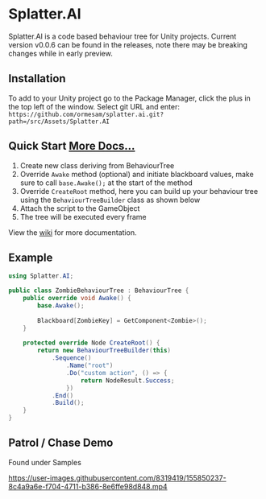 # Splatter.AI
Splatter.AI is a code based behaviour tree for Unity projects. Current version v0.0.6 can be found in the releases, note there may be breaking changes while in early preview.

## Installation
To add to your Unity project go to the Package Manager, click the plus in the top left of the window. Select git URL and enter: `https://github.com/ormesam/splatter.ai.git?path=/src/Assets/Splatter.AI`

## Quick Start [More Docs...](https://github.com/ormesam/splatter.ai/wiki)

1. Create new class deriving from BehaviourTree
2. Override `Awake` method (optional) and initiate blackboard values, make sure to call `base.Awake();` at the start of the method
3. Override `CreateRoot` method, here you can build up your behaviour tree using the `BehaviourTreeBuilder` class as shown below
4. Attach the script to the GameObject
5. The tree will be executed every frame

View the [wiki](https://github.com/ormesam/splatter.ai/wiki) for more documentation.

## Example

```c#
using Splatter.AI;

public class ZombieBehaviourTree : BehaviourTree {
    public override void Awake() {
        base.Awake();
        
        Blackboard[ZombieKey] = GetComponent<Zombie>();
    }
    
    protected override Node CreateRoot() {
        return new BehaviourTreeBuilder(this)
            .Sequence()
                .Name("root")
            	.Do("custom action", () => {
                    return NodeResult.Success;
                })
            .End()
            .Build();
    }
}
```
## Patrol / Chase Demo
Found under Samples

https://user-images.githubusercontent.com/8319419/155850237-8c4a9a6e-f704-4711-b386-8e6ffe98d848.mp4


